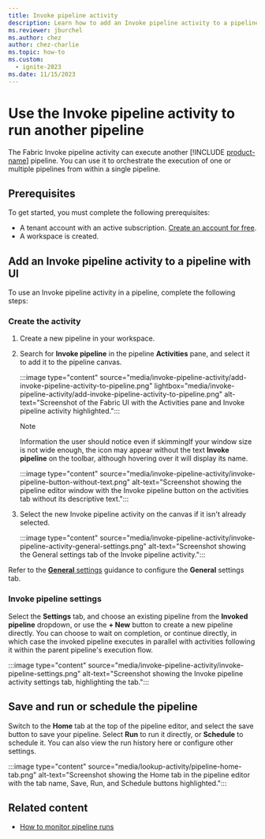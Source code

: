 ```yaml
---
title: Invoke pipeline activity
description: Learn how to add an Invoke pipeline activity to a pipeline and use it to run another pipeline.
ms.reviewer: jburchel
ms.author: chez
author: chez-charlie
ms.topic: how-to
ms.custom:
  - ignite-2023
ms.date: 11/15/2023
---
```


# Use the Invoke pipeline activity to run another pipeline

The Fabric Invoke pipeline activity can execute another [!INCLUDE [product-name](../includes/product-name.md)] pipeline. You can use it to orchestrate the execution of one or multiple pipelines from within a single pipeline.


## Prerequisites

To get started, you must complete the following prerequisites:

- A tenant account with an active subscription. [Create an account for free](../get-started/fabric-trial.md).
- A workspace is created.

## Add an Invoke pipeline activity to a pipeline with UI

To use an Invoke pipeline activity in a pipeline, complete the following steps:

### Create the activity

1. Create a new pipeline in your workspace.
1. Search for **Invoke pipeline** in the pipeline **Activities** pane, and select it to add it to the pipeline canvas.

   :::image type="content" source="media/invoke-pipeline-activity/add-invoke-pipeline-activity-to-pipeline.png" lightbox="media/invoke-pipeline-activity/add-invoke-pipeline-activity-to-pipeline.png" alt-text="Screenshot of the Fabric UI with the Activities pane and Invoke pipeline activity highlighted.":::

   > [!NOTE]
   > Information the user should notice even if skimmingIf your window size is not wide enough, the icon may appear without the text **Invoke pipeline** on the toolbar, although hovering over it will display its name.

   :::image type="content" source="media/invoke-pipeline-activity/invoke-pipeline-button-without-text.png" alt-text="Screenshot showing the pipeline editor window with the Invoke pipeline button on the activities tab without its descriptive text.":::

1. Select the new Invoke pipeline activity on the canvas if it isn't already selected.

   :::image type="content" source="media/invoke-pipeline-activity/invoke-pipeline-activity-general-settings.png" alt-text="Screenshot showing the General settings tab of the Invoke pipeline activity.":::

Refer to the [**General** settings](activity-overview.md#general-settings) guidance to configure the **General** settings tab.

### Invoke pipeline settings

Select the **Settings** tab, and choose an existing pipeline from the **Invoked pipeline** dropdown, or use the **+ New** button to create a new pipeline directly. You can choose to wait on completion, or continue directly, in which case the invoked pipeline executes in parallel with activities following it within the parent pipeline's execution flow.

:::image type="content" source="media/invoke-pipeline-activity/invoke-pipeline-settings.png" alt-text="Screenshot showing the Invoke pipeline activity settings tab, highlighting the tab.":::

## Save and run or schedule the pipeline

Switch to the **Home** tab at the top of the pipeline editor, and select the save button to save your pipeline.  Select **Run** to run it directly, or **Schedule** to schedule it.  You can also view the run history here or configure other settings.

:::image type="content" source="media/lookup-activity/pipeline-home-tab.png" alt-text="Screenshot showing the Home tab in the pipeline editor with the tab name, Save, Run, and Schedule buttons highlighted.":::

## Related content

- [How to monitor pipeline runs](monitor-pipeline-runs.md)
